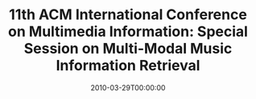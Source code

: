 ---
acronym: 3MIR-MIR 2010
date: '2010-03-29T00:00:00'
ext_url: http://labrosa.ee.columbia.edu/3mir09/
location: Philadelphia PA USA
submission_date: '2009-11-13T00:00:00'
title: '11th ACM International Conference on Multimedia Information: Special Session
  on Multi-Modal Music Information Retrieval'
---